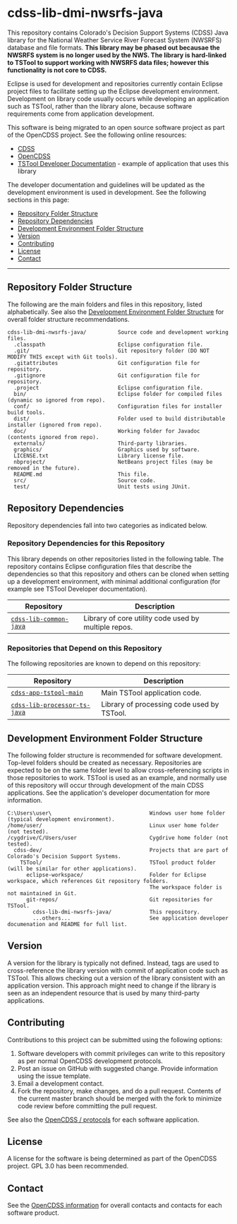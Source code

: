 
# cdss-lib-dmi-nwsrfs-java #

This repository contains Colorado's Decision Support Systems (CDSS) Java library for
the National Weather Service River Forecast System (NWSRFS) database and file formats.
**This library may be phased out becausae the NWSRFS system is no longer used by the NWS.
The library is hard-linked to TSTool to support working with NWSRFS data files;
however this functionality is not core to CDSS.**

Eclipse is used for development and repositories currently contain Eclipse project files to facilitate
setting up the Eclipse development environment.
Development on library code usually occurs while developing an application such as TSTool,
rather than the library alone, because software requirements come from application development.

This software is being migrated to an open source software project as part of the OpenCDSS project.
See the following online resources:

* [CDSS](http://cdss.state.co.us)
* [OpenCDSS](http://learn.openwaterfoundation.org/cdss-website-opencdss/)
* [TSTool Developer Documentation](http://learn.openwaterfoundation.org/cdss-app-tstool-doc-dev/) - example of application that uses this library

The developer documentation and guidelines will be updated as the development environment is used in development.  See the following sections in this page:

* [Repository Folder Structure](#repository-folder-structure)
* [Repository Dependencies](#repository-dependencies)
* [Development Environment Folder Structure](#development-environment-folder-structure)
* [Version](#version)
* [Contributing](#contributing)
* [License](#license)
* [Contact](#contact)

--------

## Repository Folder Structure ##

The following are the main folders and files in this repository, listed alphabetically.
See also the [Development Environment Folder Structure](#development-environment-folder-structure)
for overall folder structure recommendations.

```
cdss-lib-dmi-nwsrfs-java/          Source code and development working files.
  .classpath                       Eclipse configuration file.
  .git/                            Git repository folder (DO NOT MODIFY THIS except with Git tools).
  .gitattributes                   Git configuration file for repository.
  .gitignore                       Git configuration file for repository.
  .project                         Eclipse configuration file.
  bin/                             Eclipse folder for compiled files (dynamic so ignored from repo).
  conf/                            Configuration files for installer build tools.
  dist/                            Folder used to build distributable installer (ignored from repo).
  doc/                             Working folder for Javadoc (contents ignored from repo).
  externals/                       Third-party libraries.
  graphics/                        Graphics used by software.
  LICENSE.txt                      Library license file.
  nbproject/                       NetBeans project files (may be removed in the future).
  README.md                        This file.
  src/                             Source code.
  test/                            Unit tests using JUnit.
```

## Repository Dependencies ##

Repository dependencies fall into two categories as indicated below.

### Repository Dependencies for this Repository ###

This library depends on other repositories listed in the following table.
The repository contains Eclipse configuration files that describe the dependencies so that
this repository and others can be cloned when setting up a development environment,
with minimal additional configuration (for example see TSTool Developer documentation).

|**Repository**|**Description**|
|----------------------------------------------------------------------------------------|----------------------------------------------------|
|[`cdss-lib-common-java`](https://github.com/OpenWaterFoundation/cdss-lib-common-java)   |Library of core utility code used by multiple repos.|

### Repositories that Depend on this Repository ###

The following repositories are known to depend on this repository:

|**Repository**|**Description**|
|----------------------------------------------------------------------------------------------------------------|----------------------------------------------------|
|[`cdss-app-tstool-main`](https://github.com/OpenWaterFoundation/cdss-app-tstool-main)                           |Main TSTool application code.|
|[`cdss-lib-processor-ts-java`](https://github.com/OpenWaterFoundation/cdss-lib-processor-ts-java)               |Library of processing code used by TSTool.|

## Development Environment Folder Structure ##

The following folder structure is recommended for software development.
Top-level folders should be created as necessary.
Repositories are expected to be on the same folder level to allow cross-referencing
scripts in those repositories to work.
TSTool is used as an example, and normally use of this repository will occur
through development of the main CDSS applications.
See the application's developer documentation for more information.

```
C:\Users\user\                               Windows user home folder (typical development environment).
/home/user/                                  Linux user home folder (not tested).
/cygdrive/C/Users/user                       Cygdrive home folder (not tested).
  cdss-dev/                                  Projects that are part of Colorado's Decision Support Systems.
    TSTool/                                  TSTool product folder (will be similar for other applications).
      eclipse-workspace/                     Folder for Eclipse workspace, which references Git repository folders.
                                             The workspace folder is not maintained in Git.
      git-repos/                             Git repositories for TSTool.
        cdss-lib-dmi-nwsrfs-java/            This repository.
        ...others...                         See application developer documenation and README for full list.

```

## Version ##

A version for the library is typically not defined.
Instead, tags are used to cross-reference the library version with commit of application code such as TSTool.
This allows checking out a version of the library consistent with an application version.
This approach might need to change if the library is seen as an independent resource that is used by many third-party applications.

## Contributing ##

Contributions to this project can be submitted using the following options:

1. Software developers with commit privileges can write to this repository
as per normal OpenCDSS development protocols.
2. Post an issue on GitHub with suggested change.  Provide information using the issue template.
3. Email a development contact.
4. Fork the repository, make changes, and do a pull request.
Contents of the current master branch should be merged with the fork to minimize
code review before committing the pull request.

See also the [OpenCDSS / protocols](http://learn.openwaterfoundation.org/cdss-website-opencdss/) for each software application.

## License ##

A license for the software is being determined as part of the OpenCDSS project.
GPL 3.0 has been recommended.

## Contact ##

See the [OpenCDSS information](http://learn.openwaterfoundation.org/cdss-website-opencdss) for overall contacts and contacts for each software product.
